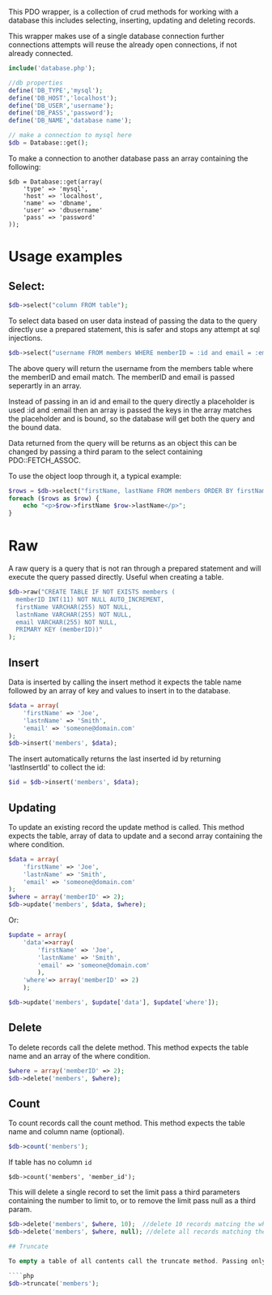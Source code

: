 This PDO wrapper, is a collection of crud methods for working with a database this includes selecting, inserting, updating and deleting records.

This wrapper makes use of a single database connection further connections attempts will reuse the already open connections, if not already connected.

````php
include('database.php');

//db properties
define('DB_TYPE','mysql');
define('DB_HOST','localhost');
define('DB_USER','username');
define('DB_PASS','password');
define('DB_NAME','database name');

// make a connection to mysql here
$db = Database::get();
````

To make a connection to another database pass an array containing the following:

````
$db = Database::get(array(
	'type' => 'mysql',
	'host' => 'localhost',
	'name' => 'dbname',
	'user' => 'dbusername'
	'pass' => 'password'
));
````

# Usage examples

## Select:

````php
$db->select("column FROM table");
````

To select data based on user data instead of passing the data to the query directly use a prepared statement, this is safer and stops any attempt at sql injections.

````php
$db->select("username FROM members WHERE memberID = :id and email = :email", array(':id' => 1, ':email' => 'someone@domain.com'));
````

The above query will return the username from the members table where the memberID and email match. The memberID and email is passed seperartly in an array.

Instead of passing in an id and email to the query directly a placeholder is used :id and :email then an array is passed the keys in the array matches the placeholder and is bound, so the database will get both the query and the bound data.

Data returned from the query will be returns as an object this can be changed by passing a third param to the select containing PDO::FETCH_ASSOC.

To use the object loop through it, a typical example:

````php
$rows = $db->select("firstName, lastName FROM members ORDER BY firstName, lastName");
foreach ($rows as $row) {
    echo "<p>$row->firstName $row->lastName</p>";
}
````

# Raw

A raw query is a query that is not ran through a prepared statement and will execute the query passed directly. Useful when creating a table.

````php
$db->raw("CREATE TABLE IF NOT EXISTS members (
  memberID INT(11) NOT NULL AUTO_INCREMENT,
  firstName VARCHAR(255) NOT NULL,
  lastnName VARCHAR(255) NOT NULL,
  email VARCHAR(255) NOT NULL,
  PRIMARY KEY (memberID))"
);
````

## Insert

Data is inserted by calling the insert method it expects the table name followed by an array of key and values to insert in to the database.

````php
$data = array(
    'firstName' => 'Joe',
    'lastnName' => 'Smith',
    'email' => 'someone@domain.com'
);
$db->insert('members', $data);
````

The insert automatically returns the last inserted id by returning 'lastInsertId' to collect the id:

````php
$id = $db->insert('members', $data);
````

## Updating

To update an existing record the update method is called. This method expects the table, array of data to update and a second array containing the where condition.

````php
$data = array(
    'firstName' => 'Joe',
    'lastnName' => 'Smith',
    'email' => 'someone@domain.com'
);
$where = array('memberID' => 2);
$db->update('members', $data, $where);
````
Or:

```php
$update = array( 
	'data'=>array(
	    'firstName' => 'Joe',
	    'lastnName' => 'Smith',
	    'email' => 'someone@domain.com'
		),
	'where'=> array('memberID' => 2)
	);

$db->update('members', $update['data'], $update['where']);

```

## Delete

To delete records call the delete method. This method expects the table name and an array of the where condition.

````php
$where = array('memberID' => 2);
$db->delete('members', $where);
````
## Count

To count records call the count method. This method expects the table name and column name (optional).

````php
$db->count('members');
````
If table has no column `id`
````
$db->count('members', 'member_id');
````

This will delete a single record to set the limit pass a third parameters containing the number to limit to, or to remove the limit pass null as a third param.

````php
$db->delete('members', $where, 10);  //delete 10 records matcing the where
$db->delete('members', $where, null); //delete all records matching the where

## Truncate

To empty a table of all contents call the truncate method. Passing only the table name.

````php
$db->truncate('members');
````